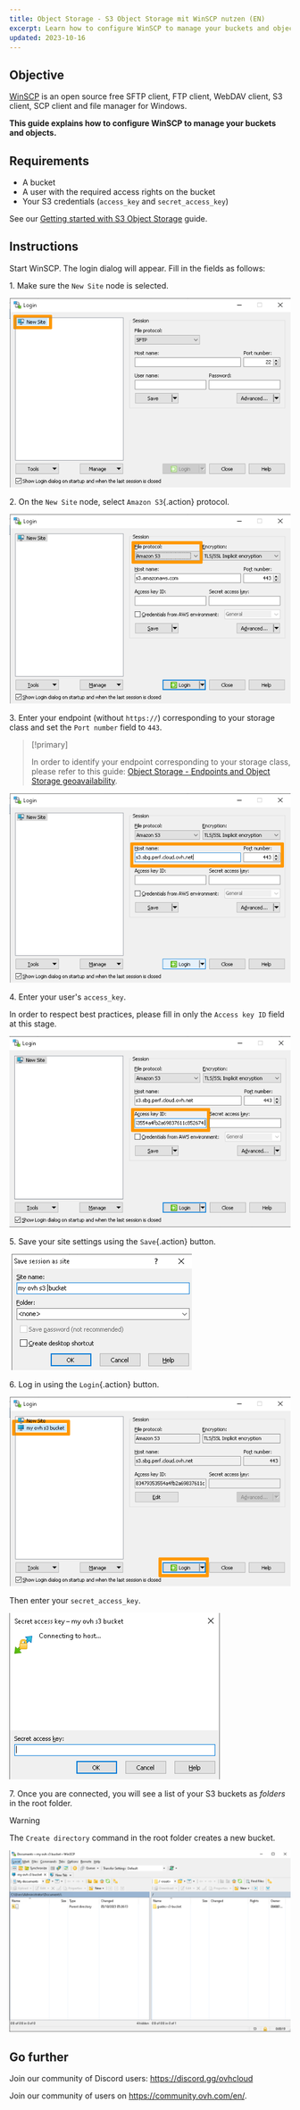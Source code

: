 ```yaml
---
title: Object Storage - S3 Object Storage mit WinSCP nutzen (EN)
excerpt: Learn how to configure WinSCP to manage your buckets and objects
updated: 2023-10-16
---
```


## Objective

[WinSCP](https://winscp.net/) is an open source free SFTP client, FTP client, WebDAV client, S3 client, SCP client and file manager for Windows.

**This guide explains how to configure WinSCP to manage your buckets and objects.**

## Requirements

- A bucket
- A user with the required access rights on the bucket
- Your S3 credentials (`access_key` and `secret_access_key`)

See our [Getting started with S3 Object Storage](/pages/storage_and_backup/object_storage/s3_getting_started_with_object_storage) guide.

## Instructions

Start WinSCP. The login dialog will appear. Fill in the fields as follows:

1\. Make sure the `New Site` node is selected.

![Login dialog](images/login_dialog.png)

2\. On the `New Site` node, select `Amazon S3`{.action} protocol.

![S3 file protocol](images/S3_file_protocol.png)

3\. Enter your endpoint (without `https://`) corresponding to your storage class and set the `Port number` field to `443`.

> [!primary]
>
> In order to identify your endpoint corresponding to your storage class, please refer to this guide: [Object Storage - Endpoints and Object Storage geoavailability](/pages/storage_and_backup/object_storage/s3_location).
>

![Host name](images/hostname.png)

4\. Enter your user's `access_key`.

In order to respect best practices, please fill in only the `Access key ID` field at this stage.

![Access key](images/access_key.png)

5\. Save your site settings using the `Save`{.action} button.

![Save config](images/save_config.png)

6\. Log in using the `Login`{.action} button.

![Login](images/login.png)

Then enter your `secret_access_key`.

![Secret key](images/secret_key.png)

7\. Once you are connected, you will see a list of your S3 buckets as *folders* in the root folder.

> [!warning]
>
> The `Create directory` command in the root folder creates a new bucket.
>

![Connected](images/connected.png)

## Go further

Join our community of Discord users: <https://discord.gg/ovhcloud>

Join our community of users on <https://community.ovh.com/en/>.
